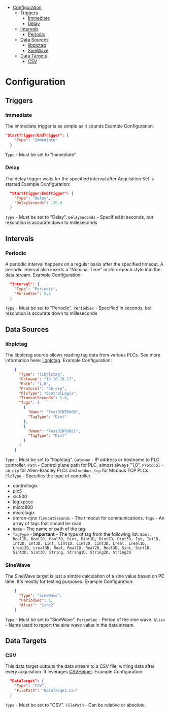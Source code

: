 

- [Configuration](#configuration)
  - [Triggers](#triggers)
    - [Immediate](#immediate)
    - [Delay](#delay)
  - [Intervals](#intervals)
    - [Periodic](#periodic)
  - [Data Sources](#data-sources)
    - [libplctag](#libplctag)
    - [SineWave](#sinewave)
  - [Data Targets](#data-targets)
    - [CSV](#csv)

# Configuration

## Triggers

### Immediate
The immediate trigger is as simple as it sounds
Example Configuration:
```json
"StartTrigger/EndTrigger": {
    "Type": "Immediate"
  }
```
`Type` - Must be set to "Immediate"

### Delay
The delay trigger waits for the specified interval after Acquisition Set is started
Example Configuration:
```json
  "StartTrigger/EndTrigger": {
    "Type": "Delay",
    "DelaySeconds": 120.0
  }
```
`Type` - Must be set to "Delay".
`DelaySeconds` - Specified in seconds, but resolution is accurate down to milleseconds

## Intervals

### Periodic
A periodic interval happens on a regular basis after the specified timeout. A periodic interval also inserts a "Nominal Time" in Unix epoch style into the data stream.
Example Configuration:
```json
  "Interval": {
    "Type": "Periodic",
    "PeriodSec": 0.5
  }
```
`Type` - Must be set to "Periodic".
`PeriodSec` - Specified in seconds, but resolution is accurate down to milleseconds

## Data Sources
### libplctag
The libplctag source allows reading tag data from various PLCs. See more information here: [libplctag](https://github.com/libplctag/libplctag/wiki/API).
Example Configuration:
```json
    {
      "Type": "libplctag",
      "Gateway": "10.10.10.17",
      "Path": "1,0",
      "Protocol": "ab_eip",
      "PlcType": "ControlLogix",
      "TimeoutSeconds": 5.0,
      "Tags": [
        {
          "Name": "TestDINT0000",
          "TagType": "Dint"
        },
        {
          "Name": "TestDINT0001",
          "TagType": "Dint"
        }
      ]
    }
```
`Type` - Must be set to "libplctag".
`Gateway` - IP address or hostname to PLC controller.
`Path` - Control plane path for PLC, almost always "1,0".
`Protocol` - `ab_eip` for Allen-Bradley PLCs and `modbus_tcp` for Modbus TCP PLCs.
`PlcType` - Specifies the type of controller.
- controllogix
- plc5
- slc500
- logixpccc
- micro800
- micrologix
- omron-njnx
`TimeoutSeconds` - The timeout for communications.
`Tags` - An array of tags that should be read
- `Name` - The name or path of the tag.
- `TagType` - **Important** - The type of tag from the following list: `Bool, Bool1D, Bool2D, Bool3D, Dint, Dint1D, Dint2D, Dint3D, Int, Int1D, Int2D, Int3D, Lint, Lint1D, Lint2D, Lint3D, Lreal, Lreal1D, Lreal2D, Lreal3D, Real, Real1D, Real2D, Real3D, Sint, Sint1D, Sint2D, Sint3D, String, String1D, String2D, String3D`

### SineWave
The SineWave target is just a simple calculation of a sine value based on PC time. It's mostly for testing purposes.
Example Configuration:
```json
    {
      "Type": "SineWave",
      "PeriodSec": 1,
      "Alias": "Sine2"
    }
```
`Type` - Must be set to "SineWave".
`PeriodSec` - Period of the sine wave.
`Alias` - Name used to report the sine wave value in the data stream.

## Data Targets

### CSV
This data target outputs the data stream to a CSV file, writing data after every acquisition. It leverages [CSVHelper](https://joshclose.github.io/CsvHelper/).
Example Configuration:
```json
  "DataTarget": {
    "Type": "CSV",
    "FilePath": "DataTarget.csv"
  }  
```
`Type` - Must be set to "CSV".
`FilePath` - Can be relative or absolute.
